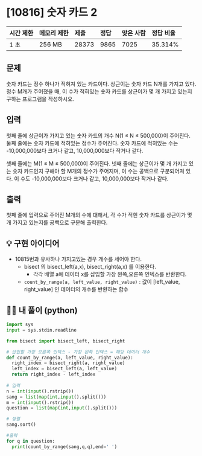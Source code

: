 # [10816] 숫자 카드 2

| 시간 제한 | 메모리 제한 | 제출  | 정답 | 맞은 사람 | 정답 비율 |
| :-------- | :---------- | :---- | :--- | :-------- | :-------- |
| 1 초      | 256 MB      | 28373 | 9865 | 7025      | 35.314%   |

## 문제

숫자 카드는 정수 하나가 적혀져 있는 카드이다. 상근이는 숫자 카드 N개를 가지고 있다. 정수 M개가 주어졌을 때, 이 수가 적혀있는 숫자 카드를 상근이가 몇 개 가지고 있는지 구하는 프로그램을 작성하시오.

## 입력

첫째 줄에 상근이가 가지고 있는 숫자 카드의 개수 N(1 ≤ N ≤ 500,000)이 주어진다. 둘째 줄에는 숫자 카드에 적혀있는 정수가 주어진다. 숫자 카드에 적혀있는 수는 -10,000,000보다 크거나 같고, 10,000,000보다 작거나 같다.

셋째 줄에는 M(1 ≤ M ≤ 500,000)이 주어진다. 넷째 줄에는 상근이가 몇 개 가지고 있는 숫자 카드인지 구해야 할 M개의 정수가 주어지며, 이 수는 공백으로 구분되어져 있다. 이 수도 -10,000,000보다 크거나 같고, 10,000,000보다 작거나 같다.

## 출력

첫째 줄에 입력으로 주어진 M개의 수에 대해서, 각 수가 적힌 숫자 카드를 상근이가 몇 개 가지고 있는지를 공백으로 구분해 출력한다.





## 💡 구현 아이디어

- 10815번과 유사하나 가지고있는 경우 개수를 세어야 한다.
  - bisect 의 bisect_left(a,x), bisect_right(a,x) 를 이용한다.
    - 각각 배열 a에 데이터 x를 삽입할 가장 왼쪽,오른쪽 인덱스를 반환한다.
  - `count_by_range(a, left_value, right_value)` : 값이 [left_value, right_value] 인 데이터의 개수를 반환하는 함수



## 🙆‍♀️ 내 풀이 (python)

```python
import sys
input = sys.stdin.readline

from bisect import bisect_left, bisect_right

# 삽입할 가장 오른쪽 인덱스 - 가장 왼쪽 인덱스 = 해당 데이터 개수
def count_by_range(a, left_value, right_value):
  right_index = bisect_right(a, right_value)
  left_index = bisect_left(a, left_value)
  return right_index - left_index
      
# 입력
n = int(input().rstrip())
sang = list(map(int,input().split()))
m = int(input().rstrip())
question = list(map(int,input().split()))

# 정렬
sang.sort()

#출력
for q in question:
  print(count_by_range(sang,q,q),end=' ')
```

